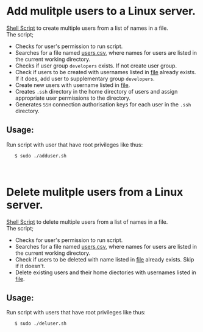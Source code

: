 # Add mulitple users to a Linux server.
[Shell Script](https://github.com/IbeChuksVictor/shell/blob/main/delusers.sh) to create multiple users from a list of names in a file.
<br>
The script;
- Checks for user's permission to run script.
- Searches for a file named [users.csv](https://github.com/IbeChuksVictor/shell/blob/main/users.csv), where names for users are listed in the current working directory.
- Checks if user group `developers` exists. If not create user group.
- Check if users to be created with usernames listed in [file](https://github.com/IbeChuksVictor/shell/blob/main/users.csv) already exists. If it does, add user to supplementary group `developers`.
- Create new users with username listed in [file](https://github.com/IbeChuksVictor/shell/blob/main/users.csv).
- Creates `.ssh` directory in the home directory of users and assign appropriate user permissions to the directory.
- Generates `SSH` connection authorisation keys for each user in the `.ssh` directory.

## Usage:
Run script with user that have root privileges like thus:
<br>
```bash
   $ sudo ./adduser.sh
```
<br>

# Delete mulitple users from a Linux server.
[Shell Script](https://github.com/IbeChuksVictor/shell/blob/main/delusers.sh) to delete multiple users from a list of names in a file. 
<br>
The script;
- Checks for user's permission to run script.
- Searches for a file named [users.csv](https://github.com/IbeChuksVictor/shell/blob/main/users.csv), where names for users are listed in the current working directory.
- Check if users to be deleted with name listed in [file](https://github.com/IbeChuksVictor/shell/blob/main/users.csv) already exists. Skip if it doesn't.
- Delete existing users and their home diectories with usernames listed in [file](https://github.com/IbeChuksVictor/shell/blob/main/users.csv).
## Usage:
Run script with users that have root privileges like thus:
<br>
```bash
   $ sudo ./deluser.sh
```
